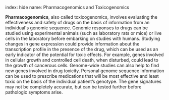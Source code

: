 index: hide
name: Pharmacogenomics and Toxicogenomics

 **Pharmacogenomics**, also called toxicogenomics, involves evaluating the effectiveness and safety of drugs on the basis of information from an individual's genomic sequence. Genomic responses to drugs can be studied using experimental animals (such as laboratory rats or mice) or live cells in the laboratory before embarking on studies with humans. Studying changes in gene expression could provide information about the transcription profile in the presence of the drug, which can be used as an early indicator of the potential for toxic effects. For example, genes involved in cellular growth and controlled cell death, when disturbed, could lead to the growth of cancerous cells. Genome-wide studies can also help to find new genes involved in drug toxicity. Personal genome sequence information can be used to prescribe medications that will be most effective and least toxic on the basis of the individual patient’s genotype. The gene signatures may not be completely accurate, but can be tested further before pathologic symptoms arise.
